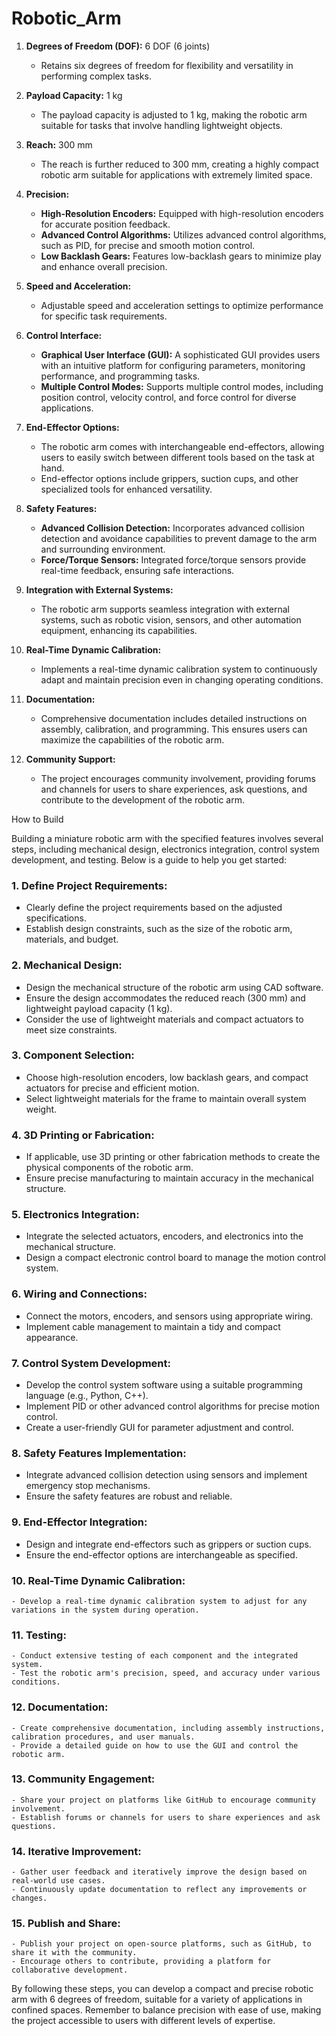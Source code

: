# Robotic_Arm

1. **Degrees of Freedom (DOF):** 6 DOF (6 joints)
   - Retains six degrees of freedom for flexibility and versatility in performing complex tasks.

2. **Payload Capacity:** 1 kg
   - The payload capacity is adjusted to 1 kg, making the robotic arm suitable for tasks that involve handling lightweight objects.

3. **Reach:** 300 mm
   - The reach is further reduced to 300 mm, creating a highly compact robotic arm suitable for applications with extremely limited space.

4. **Precision:**
   - **High-Resolution Encoders:** Equipped with high-resolution encoders for accurate position feedback.
   - **Advanced Control Algorithms:** Utilizes advanced control algorithms, such as PID, for precise and smooth motion control.
   - **Low Backlash Gears:** Features low-backlash gears to minimize play and enhance overall precision.

5. **Speed and Acceleration:**
   - Adjustable speed and acceleration settings to optimize performance for specific task requirements.

6. **Control Interface:**
   - **Graphical User Interface (GUI):** A sophisticated GUI provides users with an intuitive platform for configuring parameters, monitoring performance, and programming tasks.
   - **Multiple Control Modes:** Supports multiple control modes, including position control, velocity control, and force control for diverse applications.

7. **End-Effector Options:**
   - The robotic arm comes with interchangeable end-effectors, allowing users to easily switch between different tools based on the task at hand.
   - End-effector options include grippers, suction cups, and other specialized tools for enhanced versatility.

8. **Safety Features:**
   - **Advanced Collision Detection:** Incorporates advanced collision detection and avoidance capabilities to prevent damage to the arm and surrounding environment.
   - **Force/Torque Sensors:** Integrated force/torque sensors provide real-time feedback, ensuring safe interactions.

9. **Integration with External Systems:**
   - The robotic arm supports seamless integration with external systems, such as robotic vision, sensors, and other automation equipment, enhancing its capabilities.

10. **Real-Time Dynamic Calibration:**
    - Implements a real-time dynamic calibration system to continuously adapt and maintain precision even in changing operating conditions.

11. **Documentation:**
    - Comprehensive documentation includes detailed instructions on assembly, calibration, and programming. This ensures users can maximize the capabilities of the robotic arm.

12. **Community Support:**
    - The project encourages community involvement, providing forums and channels for users to share experiences, ask questions, and contribute to the development of the robotic arm.


How to Build


Building a miniature robotic arm with the specified features involves several steps, including mechanical design, electronics integration, control system development, and testing. Below is a guide to help you get started:

### 1. **Define Project Requirements:**
   - Clearly define the project requirements based on the adjusted specifications.
   - Establish design constraints, such as the size of the robotic arm, materials, and budget.

### 2. **Mechanical Design:**
   - Design the mechanical structure of the robotic arm using CAD software.
   - Ensure the design accommodates the reduced reach (300 mm) and lightweight payload capacity (1 kg).
   - Consider the use of lightweight materials and compact actuators to meet size constraints.

### 3. **Component Selection:**
   - Choose high-resolution encoders, low backlash gears, and compact actuators for precise and efficient motion.
   - Select lightweight materials for the frame to maintain overall system weight.

### 4. **3D Printing or Fabrication:**
   - If applicable, use 3D printing or other fabrication methods to create the physical components of the robotic arm.
   - Ensure precise manufacturing to maintain accuracy in the mechanical structure.

### 5. **Electronics Integration:**
   - Integrate the selected actuators, encoders, and electronics into the mechanical structure.
   - Design a compact electronic control board to manage the motion control system.

### 6. **Wiring and Connections:**
   - Connect the motors, encoders, and sensors using appropriate wiring.
   - Implement cable management to maintain a tidy and compact appearance.

### 7. **Control System Development:**
   - Develop the control system software using a suitable programming language (e.g., Python, C++).
   - Implement PID or other advanced control algorithms for precise motion control.
   - Create a user-friendly GUI for parameter adjustment and control.

### 8. **Safety Features Implementation:**
   - Integrate advanced collision detection using sensors and implement emergency stop mechanisms.
   - Ensure the safety features are robust and reliable.

### 9. **End-Effector Integration:**
   - Design and integrate end-effectors such as grippers or suction cups.
   - Ensure the end-effector options are interchangeable as specified.

### 10. **Real-Time Dynamic Calibration:**
    - Develop a real-time dynamic calibration system to adjust for any variations in the system during operation.

### 11. **Testing:**
    - Conduct extensive testing of each component and the integrated system.
    - Test the robotic arm's precision, speed, and accuracy under various conditions.

### 12. **Documentation:**
    - Create comprehensive documentation, including assembly instructions, calibration procedures, and user manuals.
    - Provide a detailed guide on how to use the GUI and control the robotic arm.

### 13. **Community Engagement:**
    - Share your project on platforms like GitHub to encourage community involvement.
    - Establish forums or channels for users to share experiences and ask questions.

### 14. **Iterative Improvement:**
    - Gather user feedback and iteratively improve the design based on real-world use cases.
    - Continuously update documentation to reflect any improvements or changes.

### 15. **Publish and Share:**
    - Publish your project on open-source platforms, such as GitHub, to share it with the community.
    - Encourage others to contribute, providing a platform for collaborative development.

By following these steps, you can develop a compact and precise robotic arm with 6 degrees of freedom, suitable for a variety of applications in confined spaces. Remember to balance precision with ease of use, making the project accessible to users with different levels of expertise.
